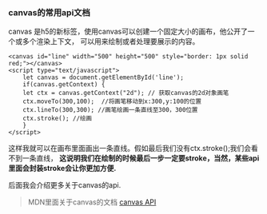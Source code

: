 ### canvas的常用api文档

canvas 是h5的新标签，使用canvas可以创建一个固定大小的画布，他公开了一个或多个渲染上下文，
可以用来绘制或者处理要展示的内容。

```
<canvas id="line" width="500" height="500" style="border: 1px solid red;"></canvas>
<script type="text/javascript">
    let canvas = document.getElementById('line');
    if(canvas.getContext) {
	let ctx = canvas.getContext("2d"); // 获取canvas的2d对象画笔
	ctx.moveTo(300,100);  //将画笔移动到x:300,y:100的位置
	ctx.lineTo(300,300); //画笔绘画一条直线至300，300位置
	ctx.stroke(); //绘画
    }
</script>
```

这样我就可以在画布里面画出一条直线。假如最后我们没有ctx.stroke();我们会看不到一条直线，
__这说明我们在绘制的时候最后一步一定要stroke，当然，某些api里面会封装stroke会让你更加方便.__


后面我会介绍更多关于canvas的api.

> MDN里面关于canvas的文档 [canvas API](https://developer.mozilla.org/zh-CN/docs/Web/API/Canvas_API)